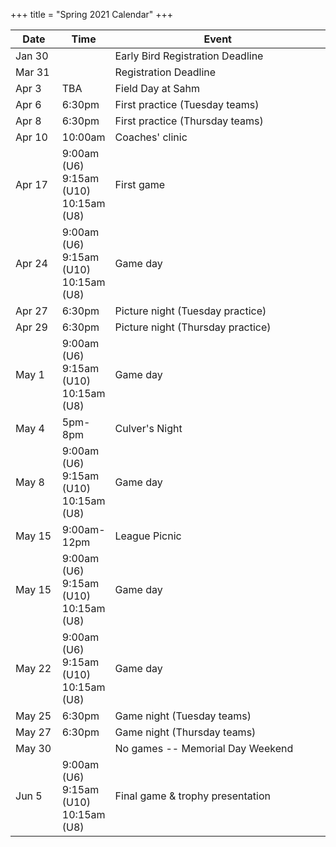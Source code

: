 +++
title = "Spring 2021 Calendar"
+++

<table class="table">
  <thead>
    <tr>
      <th width="15%">Date</th>
      <th width="15%">Time</th>
      <th width="70%">Event</th>
    </tr>
  </thead>
  <tbody>
    <tr>
      <td>Jan 30</td>
      <td></td>
      <td>Early Bird Registration Deadline</td>
    </tr>
    <tr>
      <td>Mar 31</td>
      <td></td>
      <td>Registration Deadline</td>
    </tr>
    <tr>
      <td>Apr 3</td>
      <td>TBA</td>
      <td>Field Day at Sahm</td>
    </tr>
    <tr>
      <td>Apr 6</td>
      <td>6:30pm</td>
      <td>First practice (Tuesday teams)</td>
    </tr>
    <tr>
      <td>Apr 8</td>
      <td>6:30pm</td>
      <td>First practice (Thursday teams)</td>
    </tr>
    <tr>
      <td>Apr 10</td>
      <td>10:00am</td>
      <td>Coaches' clinic</td>
    </tr>
    <tr>
      <td>Apr 17</td>
      <td>
        9:00am (U6)<br />
        9:15am (U10)<br />
        10:15am (U8)<br />
      </td>
      <td>First game</td>
    </tr>
    <tr>
      <td>Apr 24</td>
      <td>
        9:00am (U6)<br />
        9:15am (U10)<br />
        10:15am (U8)<br />
      </td>
      <td>Game day</td>
    </tr>
    <tr>
      <td>Apr 27</td>
      <td>
        6:30pm
      </td>
      <td>Picture night (Tuesday practice)</td>
    </tr>
    <tr>
      <td>Apr 29</td>
      <td>
        6:30pm
      </td>
      <td>Picture night (Thursday practice)</td>
    </tr>
    <tr>
      <td>May 1</td>
      <td>
        9:00am (U6)<br />
        9:15am (U10)<br />
        10:15am (U8)<br />
      </td>
      <td>Game day</td>
    </tr>
    <tr>
      <td>May 4</td>
      <td>5pm-8pm</td>
	  <td>Culver's Night</td>
    </tr>
    <tr>
      <td>May 8</td>
      <td>
        9:00am (U6)<br />
        9:15am (U10)<br />
        10:15am (U8)<br />
      </td>
      <td>Game day</td>
    </tr>
    <tr>
      <td>May 15</td>
      <td>9:00am-12pm</td>
      <td>League Picnic</td>
    </tr>
    <tr>
      <td>May 15</td>
      <td>
        9:00am (U6)<br />
        9:15am (U10)<br />
        10:15am (U8)<br />
      </td>
      <td>Game day</td>
    </tr>
    <tr>
      <td>May 22</td>
      <td>
        9:00am (U6)<br />
        9:15am (U10)<br />
        10:15am (U8)<br />
      </td>
      <td>Game day</td>
    </tr>
    <tr>
      <td>May 25</td>
      <td>6:30pm</td>
      <td>Game night (Tuesday teams)</td>
    </tr>
    <tr>
      <td>May 27</td>
      <td>6:30pm</td>
      <td>Game night (Thursday teams)</td>
    </tr>
    <tr>
      <td>May 30</td>
      <td></td>
      <td>No games -- Memorial Day Weekend</td>
    </tr>
    <tr>
      <td>Jun 5</td>
      <td>
        9:00am (U6)<br />
        9:15am (U10)<br />
        10:15am (U8)<br />
      </td>
      <td>Final game &amp; trophy presentation</td>
    </tr>
  </tbody>
</table>
